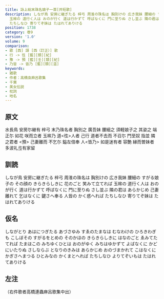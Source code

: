```yaml
---
title: 詠上総末珠名娘子一首[并短歌]
description: しなが鳥 安房に継ぎたる 梓弓 周淮の珠名は 胸別けの 広き我妹 腰細の すがる娘子の その顔の きらきらしきに 花のごと 笑みて立てれば
  玉桙の 道行く人は おのが行く 道は行かずて 呼ばなくに 門に至りぬ さし並ぶ 隣の君は あらかじめ 己妻離れて 乞はなくに 鍵さへ奉る 人皆の かく惑へれば
  たちしなひ 寄りてぞ妹は たはれてありける
position: 1738
category: 巻9
version: '1.0'
volume: 9
comparison:
- 歌 [西] 謌 [西（訂正）] 歌
- 行 -> 徃 [藍][類][紀]
- 豫 -> 預 [藍][壬][類][紀]
- 乃皆 -> 皆乃 [藍][類][温]
keywords:
- 雑歌
- 作者：高橋虫麻呂歌集
- 千葉
- 美女伝説
- 枕詞
- 地名
---
```


## 原文

水長鳥 安房尓継有 梓弓 末乃珠名者 胸別之 廣吾妹 腰細之 須軽娘子之 其姿之 端正尓 如花 咲而立者 玉桙乃 道<徃>人者 己行 道者不去而 不召尓 門至奴 指並 隣之君者 <預> 己妻離而 不乞尓 鎰左倍奉 人<皆乃> 如是迷有者 容艶 縁而曽妹者 多波礼弖有家留

## 訓読

しなが鳥 安房に継ぎたる 梓弓 周淮の珠名は 胸別けの 広き我妹 腰細の すがる娘子の その顔の きらきらしきに 花のごと 笑みて立てれば 玉桙の 道行く人は おのが行く 道は行かずて 呼ばなくに 門に至りぬ さし並ぶ 隣の君は あらかじめ 己妻離れて 乞はなくに 鍵さへ奉る 人皆の かく惑へれば たちしなひ 寄りてぞ妹は たはれてありける

## 仮名

しながとり あはにつぎたる あづさゆみ すゑのたまなは むなわけの ひろきわぎも こしぼその すがるをとめの そのかほの きらきらしきに はなのごと ゑみてたてれば たまほこの みちゆくひとは おのがゆく みちはゆかずて よばなくに かどにいたりぬ さしならぶ となりのきみは あらかじめ おのづまかれて こはなくに かぎさへまつる ひとみなの かくまとへれば たちしなひ よりてぞいもは たはれてありける

## 左注

（右件歌者高橋連蟲麻呂歌集中出）
